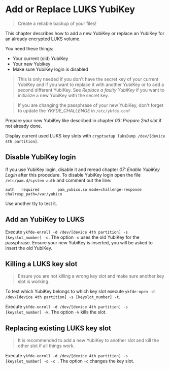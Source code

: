 # Add or Replace LUKS YubiKey

> Create a reliable backup of your files!

This chapter describes how to add a new YubiKey or replace an YubiKey for an already encrypted LUKS volume.

You need these things:
- Your current (old) YubiKey
- Your new Yubikey
- Make sure YubiKey login is disabled

> This is only needed if you don't have the secret key of your current YubiKey
and if you want to replace it with another YubiKey or to add a second different YubiKey.
See *Replace a faulty YubiKey* if you want to initialize a new YubiKey with the secret key.

> If you are changing the passphrase of your new YubiKey, don't forget to update the *YKFDE_CHALLENGE* in `/etc/ykfde.conf`

Prepare your new YubiKey like described in chapter *03: Prepare 2nd slot* if not already done.

Display current used LUKS key slots with `cryptsetup luksDump /dev/[device 4th partition]`.

## Disable YubiKey login

If you use YubiKey login, disable it and reread chapter *07: Enable YubiKey Login* after this procedure.
To disable YubiKey login open the file `/etc/pam.d/system-auth` and comment out the line:

```
auth   required        pam_yubico.so mode=challenge-response chalresp_path=/var/yubico
```

Use another tty to test it.

## Add an YubiKey to LUKS

Execute `ykfde-enroll -d /dev/[device 4th partition] -s [keyslot_number] -o`. The option `-o` uses the old YubiKey
for the passphrase. Ensure your new YubiKey is inserted, you will be asked to insert the old YubiKey.

## Killing a LUKS key slot

> Ensure you are not killing a wrong key slot and make sure another key slot is working.

To test which YubiKey belongs to which key slot execute `ykfde-open -d /dev/[device 4th partition] -s [keyslot_number] -t`.

Execute `ykfde-enroll -d /dev/[device 4th partition] -s [keyslot_number] -k`.  The option `-k` kills the slot.

## Replacing existing LUKS key slot

> It is recommended to add a new YubiKey to another slot and kill the other slot if all things work.

Execute `ykfde-enroll -d /dev/[device 4th partition] -s [keyslot_number] -o -c `. The option `-c` changes the key slot.